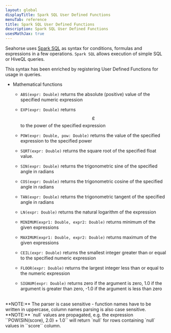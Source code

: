 ```yaml
---
layout: global
displayTitle: Spark SQL User Defined Functions
menuTab: reference
title: Spark SQL User Defined Functions
description: Spark SQL User Defined Functions
usesMathJax: true
---
```


Seahorse uses
<a target="_blank" href="{{ site.SPARK_DOCS }}/sql-programming-guide.html#sql">Spark SQL</a>
as syntax for conditions, formulas and expressions in a few operations.
`Spark SQL` allows execution of simple SQL or HiveQL queries.

This syntax has been enriched by registering User Defined Functions for usage in queries.

- Mathematical functions

  - ``ABS(expr: Double)`` returns the absolute (positive) value of the specified numeric expression

  - ``EXP(expr: Double)`` returns
  <a target="_blank" href="https://en.wikipedia.org/wiki/E_(mathematical_constant)">$$ e $$</a>
  to the power of the specified expression

  - ``POW(expr: Double, pow: Double)`` returns the value of the specified expression to the
  specified power

  - ``SQRT(expr: Double)`` returns the square root of the specified float value.

  - ``SIN(expr: Double)`` returns the trigonometric sine of the specified angle in radians

  - ``COS(expr: Double)`` returns the trigonometric cosine of the specified angle in radians

  - ``TAN(expr: Double)`` returns the trigonometric tangent of the specified angle in radians

  - ``LN(expr: Double)`` returns the natural logarithm of the expression

  - ``MINIMUM(expr1: Double, expr2: Double)`` returns minimum of the given expressions

  - ``MAXIMUM(expr1: Double, expr2: Double)`` returns maximum of the given expressions

  - ``CEIL(expr: Double)`` returns the smallest integer greater than or equal to
  the specified numeric expression

  - ``FLOOR(expr: Double)`` returns the largest integer less than or equal to the
  numeric expression

  - ``SIGNUM(expr: Double)`` returns zero if the argument is zero, 1.0 if the argument is greater
  than zero, -1.0 if the argument is less than zero

<br/>
**NOTE:** The parser is case sensitive - function names have to be written in uppercase,
column names parsing is also case sensitive.<br/>
**NOTE:** `null` values are propagated, e.g. the expression ``POW(SIN(score), 2.0) + 1.0``
will return `null` for rows containing `null` values in ``score`` column.<br/>

